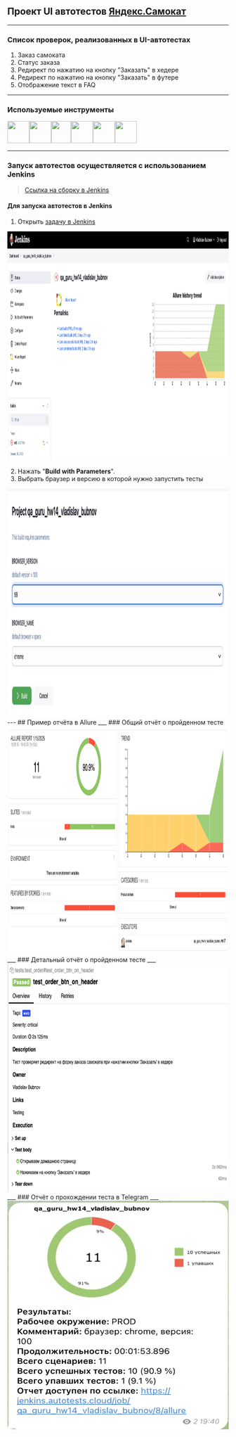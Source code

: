 ## Проект UI автотестов <a target="_blank" href="https://qa-scooter.praktikum-services.ru ">Яндекс.Самокат</a>
___
### Список проверок, реализованных в UI-автотестах
1. Заказ самоката
2. Статус заказа
3. Редирект по нажатию на кнопку "Заказать" в хедере
4. Редирект по нажатию на кнопку "Заказать" в футере
5. Отображение текст в FAQ 
___
### Используемые инструменты
<img src="https://upload.wikimedia.org/wikipedia/commons/thumb/c/c3/Python-logo-notext.svg/1200px-Python-logo-notext.svg.png" height="50" width="50" /><img src="https://testirovshik.com/wp-content/uploads/2023/06/selenium-logo.png" height="50" width="50" /><img src="https://upload.wikimedia.org/wikipedia/commons/thumb/e/e9/Jenkins_logo.svg/1483px-Jenkins_logo.svg.png" height="50" width="45" /><img src="https://avatars.githubusercontent.com/u/5879127?s=200&v=4" height="50" width="50" /><img src="https://upload.wikimedia.org/wikipedia/commons/thumb/5/5c/Telegram_Messenger.png/800px-Telegram_Messenger.png" height="50" width="50" /><img src="https://aerokube.com/img/aerokube_logo.svg" height="50" width="50" />

___
### Запуск автотестов осуществляется с использованием Jenkins
> [Ссылка на сборку в Jenkins](https://jenkins.autotests.cloud/job/qa_guru_hw14_vladislav_bubnov/)

#### Для запуска автотестов в Jenkins
1. Открыть [задачу в Jenkins](https://jenkins.autotests.cloud/job/qa_guru_hw14_vladislav_bubnov/)

<img src="https://github.com/vladbubnov/jpeg/blob/main/image.png" width="930" height="520"/>

2. Нажать "**Build with Parameters**".
3. Выбрать браузер и версию в которой нужно запустить тесты
<img src="https://github.com/vladbubnov/jpeg/blob/main/%D0%A1%D0%BD%D0%B8%D0%BC%D0%BE%D0%BA%20%D1%8D%D0%BA%D1%80%D0%B0%D0%BD%D0%B0%202025-01-20%20%D0%B2%2018.32.24.png" width="930" height="520"/>
---
## Пример отчёта в Allure
___
### Общий отчёт о пройденном тесте
<img src="https://github.com/vladbubnov/jpeg/blob/main/Снимок экрана 2025-01-15 в 19.51.00.png" width="930" height="520"/>
___
### Детальный отчёт о пройденном тесте
___
<img src="https://github.com/vladbubnov/jpeg/blob/main/Снимок экрана 2025-01-15 в 19.50.47.png" width="930" height="520"/>
___
### Отчёт о прохождении теста в Telegram
___
<img src="https://github.com/vladbubnov/jpeg/blob/main/Снимок экрана 2025-01-15 в 19.51.24.png" width="930" height="520"/>
